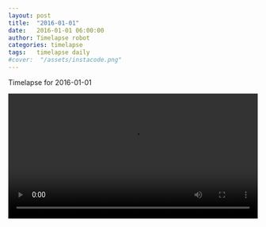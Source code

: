 ```yaml
---
layout: post
title:  "2016-01-01"
date:   2016-01-01 06:00:00
author: Timelapse robot
categories: timelapse
tags:	timelapse daily
#cover:  "/assets/instacode.png"
---
```

Timelapse for 2016-01-01

<video width="100%" controls="true">
  <source src="https://rest.s3for.me/bridgeinice/2016-01-01.webm" type="video/webm">
  <source src="https://rest.s3for.me/bridgeinice/2016-01-01.mp4" type="video/mp4">
  Your browser does not support the video tag.
</video>
